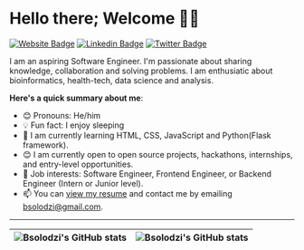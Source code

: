 # Hello there; Welcome 👋🏾

[![Website Badge](https://img.shields.io/badge/-BSOLODZI-000000?style=for-the-badge&logo=Google-Chrome&logoColor=white&link=https://https://linktr.ee/BSOLODZI)](https://linktr.ee/BSOLODZI) [![Linkedin Badge](https://img.shields.io/badge/bernard_kwame_solodzi-blue?style=for-the-badge&logo=Linkedin&logoColor=white&link=https://www.linkedin.com/in/bernard-kwame-solodzi)](https://www.linkedin.com/in/bernard-kwame-solodzi) [![Twitter Badge](https://img.shields.io/badge/-@boss_assignment-1ca0f1?style=for-the-badge&logo=twitter&logoColor=white&link=https://twitter.com/boss_assignment)](https://twitter.com/boss_assignment)

I am an aspiring Software Engineer. I'm passionate about sharing knowledge, collaboration and solving problems. I am enthusiatic about bioinformatics, health-tech, data science and analysis.

**Here's a quick summary about me**:

- 😊 Pronouns: He/him
- 💡 Fun fact: I enjoy sleeping
- 🌱 I am currently learning HTML, CSS, JavaScript and Python(Flask framework).
- 😊 I am currently open to open source projects, hackathons, internships, and entry-level opportunities.
- 💼 Job interests: Software Engineer, Frontend Engineer, or Backend Engineer (Intern or Junior level).
- 📫 You can [view my resume](https://www.linkedin.com/in/bernard-kwame-solodzi) and contact me by emailing bsolodzi@gmail.com.

---

| <img align="center" src="https://github-readme-stats.vercel.app/api?username=Bsolodzi&show_icons=true&include_all_commits=true&hide_border=true" alt="Bsolodzi's GitHub stats" /> | <img align="center" src="https://github-readme-stats.vercel.app/api/top-langs/?username=Bsolodzi&langs_count=8&layout=compact&hide_border=true" alt="Bsolodzi's GitHub stats" /> |
| ------------- | ------------- |
